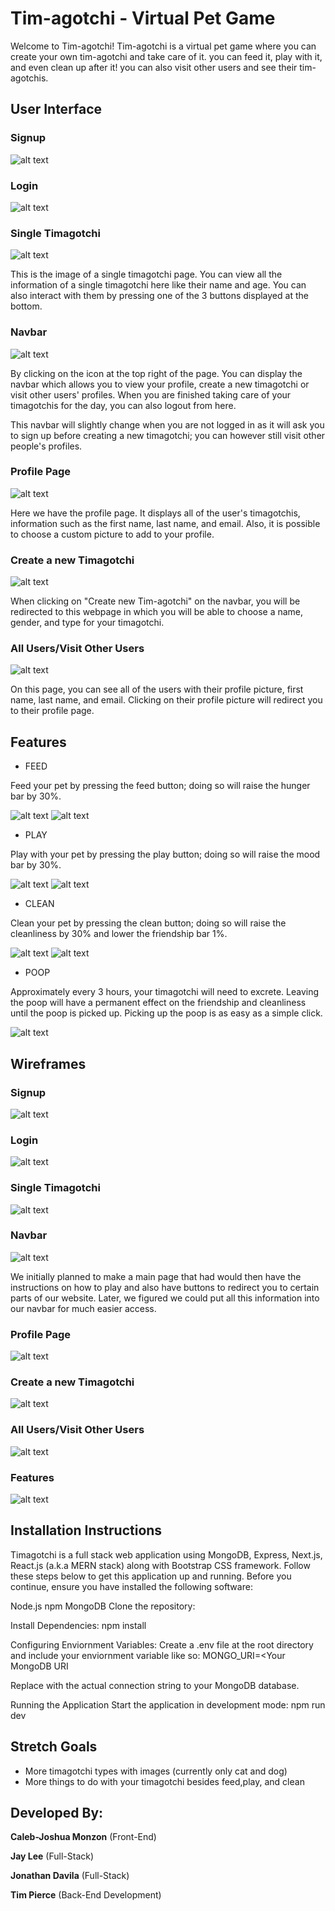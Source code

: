 # Tim-agotchi - Virtual Pet Game

Welcome to Tim-agotchi!
Tim-agotchi is a virtual pet game where you can create your own tim-agotchi and take care of it. you can feed it, play with it, and even clean up after it! you can also visit other users and see their tim-agotchis.

## User Interface

### Signup

![alt text](/public/Signup.png)

### Login

![alt text](/public/Login.png)

### Single Timagotchi

![alt text](/public/SingleTimagotchi.png)

This is the image of a single timagotchi page. You can view all the information of a single timagotchi here like their name and age. You can also interact with them by pressing one of the 3 buttons displayed at the bottom.

### Navbar

![alt text](/public/Navbar.png)

By clicking on the icon at the top right of the page. You can display the navbar which allows you to view your profile, create a new timagotchi or visit other users' profiles. When you are finished taking care of your timagotchis for the day, you can also logout from here.

This navbar will slightly change when you are not logged in as it will ask you to sign up before creating a new timagotchi; you can however still visit other people's profiles.

### Profile Page

![alt text](/public/Profile.png)

Here we have the profile page. It displays all of the user's timagotchis, information such as the first name, last name, and email. Also, it is possible to choose a custom picture to add to your profile.

### Create a new Timagotchi

![alt text](/public/CreateNewTimagotchi.png)

When clicking on "Create new Tim-agotchi" on the navbar, you will be redirected to this webpage in which you will be able to choose a name, gender, and type for your timagotchi.

### All Users/Visit Other Users

![alt text](/public/AllUsers.png)

On this page, you can see all of the users with their profile picture, first name, last name, and email. Clicking on their profile picture will redirect you to their profile page.

## Features

- FEED

Feed your pet by pressing the feed button; doing so will raise the hunger bar by 30%.

![alt text](/public/FeedButton.png)
![alt text](/public/HungerBar.png)

- PLAY

Play with your pet by pressing the play button; doing so will raise the mood bar by 30%.

![alt text](/public/PlayButton.png)
![alt text](/public/MoodBar.png)

- CLEAN

Clean your pet by pressing the clean button; doing so will raise the cleanliness by 30% and lower the friendship bar 1%.

![alt text](/public/CleanButton.png)
![alt text](/public/CleanlinessAndFriendship.png)

- POOP

Approximately every 3 hours, your timagotchi will need to excrete. Leaving the poop will have a permanent effect on the friendship and cleanliness until the poop is picked up. Picking up the poop is as easy as a simple click.

![alt text](/public/POOP.png)

## Wireframes

### Signup

![alt text](/public/Signup-Wireframe.png)

### Login

![alt text](/public/Login-Wireframe.png)

### Single Timagotchi

![alt text](/public/SingleTimagotchi-Wireframe.png)

### Navbar

![alt text](/public/Navbar-Wireframe.png)

We initially planned to make a main page that had would then have the instructions on how to play and also have buttons to redirect you to certain parts of our website. Later, we figured we could put all this information into our navbar for much easier access.

### Profile Page

![alt text](/public/Profile-Wireframe.png)

### Create a new Timagotchi

![alt text](/public/CreateNewTimagotchi-Wireframe.png)

### All Users/Visit Other Users

![alt text](/public/AllUsers-Wireframe.png)

### Features

![alt text](/public/Features-Wireframe.png)

## Installation Instructions

Timagotchi is a full stack web application using MongoDB, Express, Next.js, React.js (a.k.a MERN stack) along with Bootstrap CSS framework. Follow these steps below to get this application up and running. Before you continue, ensure you have installed the following software:

Node.js
npm
MongoDB
Clone the repository:

Install Dependencies: npm install

Configuring Enviornment Variables: Create a .env file at the root directory and include your enviornment variable like so: MONGO_URI=<Your MongoDB URI

Replace <Your MongoDB URI> with the actual connection string to your MongoDB database.

Running the Application Start the application in development mode: npm run dev

## Stretch Goals

- More timagotchi types with images (currently only cat and dog)
- More things to do with your timagotchi besides feed,play, and clean

## Developed By:

**Caleb-Joshua Monzon** (Front-End)

**Jay Lee** (Full-Stack)

**Jonathan Davila** (Full-Stack)

**Tim Pierce** (Back-End Development)
